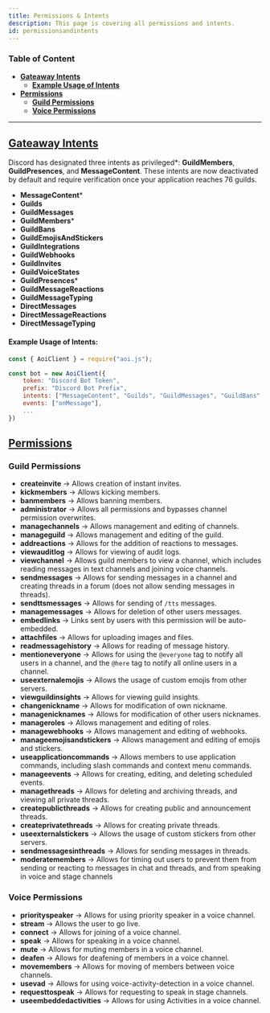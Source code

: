 ```yaml
---
title: Permissions & Intents
description: This page is covering all permissions and intents.
id: permissionsandintents
---
```


### Table of Content

- **[Gateaway Intents][1]**
  - **[Example Usage of Intents](#example-usage-of-intents)**
- **[Permissions][2]**
  - **[Guild Permissions](#guild-permissions)**
  - **[Voice Permissions](#voice-permissions)**

---

## [Gateaway Intents][3]

Discord has designated three intents as privileged\*: **GuildMembers**, **GuildPresences**, and **MessageContent**. These intents are now deactivated by default and require verification once your application reaches 76 guilds.

* **MessageContent**\*
* **Guilds**
* **GuildMessages**
* **GuildMembers**\*
* **GuildBans**
* **GuildEmojisAndStickers**
* **GuildIntegrations**
* **GuildWebhooks**
* **GuildInvites**
* **GuildVoiceStates**
* **GuildPresences**\*
* **GuildMessageReactions**
* **GuildMessageTyping**
* **DirectMessages**
* **DirectMessageReactions**
* **DirectMessageTyping**

#### Example Usage of Intents:
```js
const { AoiClient } = require("aoi.js");

const bot = new AoiClient({
    token: "Discord Bot Token",
    prefix: "Discord Bot Prefix",
    intents: ["MessageContent", "Guilds", "GuildMessages", "GuildBans", "GuildWebhooks", "GuildPresences"],
    events: ["onMessage"],
    ...
})
```

## [Permissions](https://discord.com/developers/docs/topics/permissions)

### Guild Permissions

* **createinvite** &rarr; Allows creation of instant invites.
* **kickmembers** &rarr; Allows kicking members.
* **banmembers** &rarr; Allows banning members.
* **administrator** &rarr; Allows all permissions and bypasses channel permission overwrites.
* **managechannels** &rarr; Allows management and editing of channels.
* **manageguild** &rarr; Allows management and editing of the guild.
* **addreactions** &rarr; Allows for the addition of reactions to messages.
* **viewauditlog** &rarr; Allows for viewing of audit logs.
* **viewchannel** &rarr; Allows guild members to view a channel, which includes reading messages in text channels and joining voice channels.
* **sendmessages** &rarr; Allows for sending messages in a channel and creating threads in a forum (does not allow sending messages in threads).
* **sendttsmessages** &rarr; Allows for sending of `/tts` messages.
* **managemessages** &rarr; Allows for deletion of other users messages.
* **embedlinks** &rarr; Links sent by users with this permission will be auto-embedded.
* **attachfiles** &rarr; Allows for uploading images and files.
* **readmessagehistory** &rarr; Allows for reading of message history.
* **mentioneveryone** &rarr; Allows for using the `@everyone` tag to notify all users in a channel, and the `@here` tag to notify all online users in a channel.
* **useexternalemojis** &rarr; Allows the usage of custom emojis from other servers.
* **viewguildinsights** &rarr; Allows for viewing guild insights.
* **changenickname** &rarr; Allows for modification of own nickname.
* **managenicknames** &rarr; Allows for modification of other users nicknames.
* **manageroles** &rarr; Allows management and editing of roles.
* **managewebhooks** &rarr; Allows management and editing of webhooks. 
* **manageemojisandstickers** &rarr;  Allows management and editing of emojis and stickers.
* **useapplicationcommands** &rarr; Allows members to use application commands, including slash commands and context menu commands.
* **manageevents** &rarr; Allows for creating, editing, and deleting scheduled events.
* **managethreads** &rarr; Allows for deleting and archiving threads, and viewing all private threads.
* **createpublicthreads** &rarr; Allows for creating public and announcement threads.
* **createprivatethreads** &rarr; Allows for creating private threads. 
* **useexternalstickers** &rarr; Allows the usage of custom stickers from other servers.
* **sendmessagesinthreads** &rarr; Allows for sending messages in threads. 
* **moderatemembers** &rarr; Allows for timing out users to prevent them from sending or reacting to messages in chat and threads, and from speaking in voice and stage channels

### Voice Permissions

* **priorityspeaker** &rarr; Allows for using priority speaker in a voice channel.
* **stream** &rarr; Allows the user to go live.
* **connect** &rarr; Allows for joining of a voice channel.
* **speak** &rarr; Allows for speaking in a voice channel.
* **mute** &rarr; Allows for muting members in a voice channel.
* **deafen** &rarr; Allows for deafening of members in a voice channel.
* **movemembers** &rarr; Allows for moving of members between voice channels.
* **usevad** &rarr; Allows for using voice-activity-detection in a voice channel.
* **requesttospeak** &rarr; Allows for requesting to speak in stage channels.
* **useembeddedactivities** &rarr; Allows for using Activities in a voice channel.

<!--- links -->

[1]: #discord-gateaway-intents
[2]: #discord-api-permissions
[3]: https://discord.com/developers/docs/topics/gateway#list-of-intents